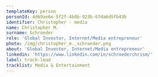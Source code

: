 ```yaml
---
templateKey: person
personId: 4d69ae6e-5f2f-4b0b-923b-67da6d5fb43b
identifier: Christopher - media
name: Christopher M.
surname: Schroeder
role: 'Global Investor, Internet/Media entrepreneur'
photo: /img/christopher_m._schroeder.png
about: 'Global Investor, Internet/Media entrepreneur'
linkedin: 'https://www.linkedin.com/in/schroederchrism/'
label: track-lead
tracklist: Media & Entertainment
---
```

